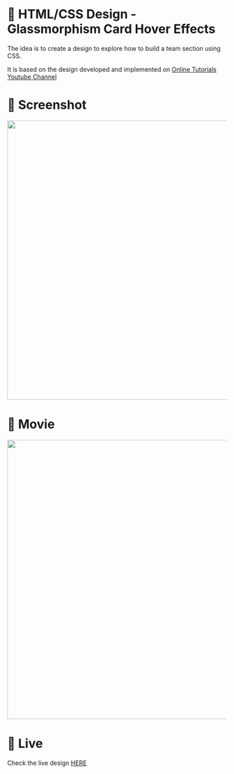 # 🎨 HTML/CSS Design - Glassmorphism Card Hover Effects

The idea is to create a design to explore how to build a team section using CSS. 

It is based on the design developed and implemented  on [Online Tutorials Youtube Channel](https://www.youtube.com/watch?v=fvfy-4vQK5M)


# 📸 Screenshot
<img src="https://storage.googleapis.com/rfribeiro-css/glassmorphism-01/presentation.png" width="640">


# 🎥 Movie
<img src="https://storage.googleapis.com/rfribeiro-css/glassmorphism-01/presentation.gif" width="640">

# 🚀 Live

Check the live design [HERE](https://storage.googleapis.com/rfribeiro-css/glassmorphism-01/index.html)